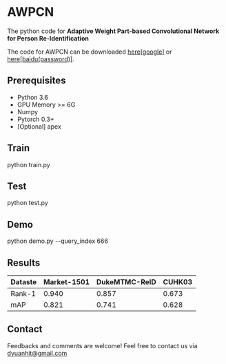 # AWPCN
The python code for **Adaptive Weight Part-based Convolutional Network for Person Re-Identification**

The code for AWPCN can be downloaded [here[google]]() or [here[baidu(password)]]().

## Prerequisites

- Python 3.6
- GPU Memory >= 6G
- Numpy
- Pytorch 0.3+
- [Optional] apex 

## Train
python train.py

## Test
python test.py

## Demo
python demo.py --query_index 666

## Results
| Dataste | Market-1501 | DukeMTMC-ReID | CUHK03 |
| --------| --------| ------- | ------ |
| Rank-1  | 0.940   | 0.857   | 0.673  | 
| mAP     | 0.821   | 0.741   | 0.628  |


## Contact
Feedbacks and comments are welcome! Feel free to contact us via dyuanhit@gmail.com


